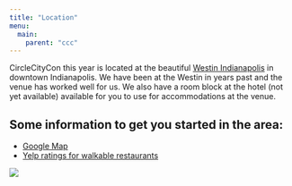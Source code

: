 ```yaml
---
title: "Location"
menu:
  main:
    parent: "ccc"
---
```


CircleCityCon this year is located at the beautiful [Westin Indianapolis](https://www.starwoodmeeting.com/events/start.action?id=1801116101&key=1CBE8A0B) in downtown Indianapolis.  We have been at the Westin in years past and the venue has worked well for us.  We also have a room block at the hotel (not yet available) available for you to use for accommodations at the venue. 


## Some information to get you started in the area:

* [Google Map](https://goo.gl/maps/kBC5sbv4iH22)
* [Yelp ratings for walkable restaurants](https://www.yelp.com/search?find_desc=Restaurants&find_loc=Indianapolis,+IN&start=0&l=g:-86.15293979644775,39.772674225771276,-86.16581439971924,39.762778239695216)

![](http://www.starwoodhotels.com//pub/media/1033/wes1033ex.123308_tt.jpg)
